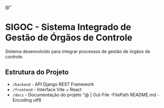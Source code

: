 @"
# SIGOC - Sistema Integrado de Gestão de Órgãos de Controle

Sistema desenvolvido para integrar processos de gestão de órgãos de controle.

## Estrutura do Projeto
- `/backend` - API Django REST Framework
- `/frontend` - Interface Vite + React
- `/docs` - Documentação do projeto
"@ | Out-File -FilePath README.md -Encoding utf8
 